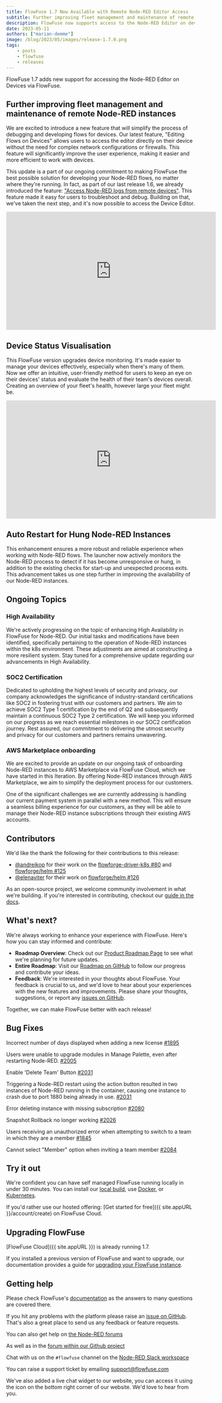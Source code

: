 ```yaml
---
title: FlowFuse 1.7 Now Available with Remote Node-RED Editor Access
subtitle: Further improving fleet management and maintenance of remote Node-RED instances
description: FlowFuse now supports access to the Node-RED Editor on devices
date: 2023-05-11 
authors: ["marian-demme"]
image: /blog/2023/05/images/release-1.7.0.png
tags:
    - posts
    - flowfuse
    - releases
---
```


FlowFuse 1.7 adds new support for accessing the Node-RED Editor on Devices via FlowFuse.

<!--more-->

## Further improving fleet management and maintenance of remote Node-RED instances

We are excited to introduce a new feature that will simplify the process of debugging and developing flows for devices. Our latest feature, "Editing Flows on Devices" allows users to access the editor directly on their device without the need for complex network configurations or firewalls. This feature will significantly improve the user experience, making it easier and more efficient to work with devices.

This update is a part of our ongoing commitment to making FlowFuse the best possible solution for developing your Node-RED flows, no matter where they're running. In fact, as part of our last release 1.6, we already introduced the feature: ["Access Node-RED logs from remote devices"](../../04/flowforge-1-6-released/#access-node-red-logs-from-remote-devices). This feature made it easy for users to troubleshoot and debug. Building on that, we've taken the next step, and it's now possible to access the Device Editor.

<iframe width="560" height="315" src="https://www.youtube.com/embed/zS6P3RR86vE" title="YouTube video player" frameborder="0" allow="accelerometer; autoplay; clipboard-write; encrypted-media; gyroscope; picture-in-picture" allowfullscreen></iframe>

## Device Status Visualisation

This FlowFuse version upgrades device monitoring. It's made easier to manage your devices effectively, especially when there's many of them. Now we offer an intuitive, user-friendly method for users to keep an eye on their devices' status and evaluate the health of their team's devices overall. Creating an overview of your fleet's health, however large your fleet might be.

<iframe width="560" height="315" src="https://www.youtube.com/embed/S--viuPhrS8" title="YouTube video player" frameborder="0" allow="accelerometer; autoplay; clipboard-write; encrypted-media; gyroscope; picture-in-picture" allowfullscreen></iframe>

## Auto Restart for Hung Node-RED Instances

This enhancement ensures a more robust and reliable experience when working with Node-RED flows. The launcher now actively monitors the Node-RED process to detect if it has become unresponsive or hung, in addition to the existing checks for start-up and unexpected process exits. This advancement takes us one step further in improving the availability of our Node-RED instances.

## Ongoing Topics

### High Availability

We're actively progressing on the topic of enhancing High Availability in FlowFuse for Node-RED. Our initial tasks and modifications have been identified, specifically pertaining to the operation of Node-RED instances within the k8s environment. These adjustments are aimed at constructing a more resilient system. Stay tuned for a comprehensive update regarding our advancements in High Availability.

### SOC2 Certification

Dedicated to upholding the highest levels of security and privacy, our company acknowledges the significance of industry-standard certifications like SOC2 in fostering trust with our customers and partners. We aim to achieve SOC2 Type 1 certification by the end of Q2 and subsequently maintain a continuous SOC2 Type 2 certification. We will keep you informed on our progress as we reach essential milestones in our SOC2 certification journey. Rest assured, our commitment to delivering the utmost security and privacy for our customers and partners remains unwavering.

### AWS Marketplace onboarding

We are excited to provide an update on our ongoing task of onboarding Node-RED instances to AWS Marketplace via FlowFuse Cloud, which we have started in this Iteration. By offering Node-RED instances through AWS Marketplace, we aim to simplify the deployment process for our customers.

One of the significant challenges we are currently addressing is handling our current payment system in parallel with a new method. This will ensure a seamless billing experience for our customers, as they will be able to manage their Node-RED instance subscriptions through their existing AWS accounts.

## Contributors
We'd like the thank the following for their contributions to this release:

- [@andreikop](https://github.com/andreikop) for their work on the [flowforge-driver-k8s #80](https://github.com/FlowFuse/flowforge-driver-k8s/pull/80) and [flowforge/helm #125](https://github.com/FlowFuse/helm/pull/125)
- [@elenaviter](https://github.com/elenaviter) for their work on [flowforge/helm #126](https://github.com/FlowFuse/helm/pull/126)

As an open-source project, we welcome community involvement in what we're building. If you're interested in contributing, checkout our [guide in the docs](/docs/contribute/).

## What's next?

We're always working to enhance your experience with FlowFuse. Here's how you can stay informed and contribute:

- **Roadmap Overview**: Check out our [Product Roadmap Page](/product/roadmap/) to see what we're planning for future updates.
- **Entire Roadmap**: Visit our [Roadmap on GitHub](https://github.com/orgs/FlowFuse/projects/5) to follow our progress and contribute your ideas.
- **Feedback**: We're interested in your thoughts about FlowFuse. Your feedback is crucial to us, and we'd love to hear about your experiences with the new features and improvements. Please share your thoughts, suggestions, or report any [issues on GitHub](https://github.com/FlowFuse/flowfuse/issues/new/choose). 

Together, we can make FlowFuse better with each release!

## Bug Fixes

Incorrect number of days displayed when adding a new license [#1895](https://github.com/FlowFuse/flowfuse/issues/1895)

Users were unable to upgrade modules in Manage Palette, even after restarting Node-RED. [#2005](https://github.com/FlowFuse/flowfuse/issues/2005)

Enable 'Delete Team' Button [#2031](https://github.com/FlowFuse/flowfuse/issues/2031)

Triggering a Node-RED restart using the action button resulted in two instances of Node-RED running in the container, causing one instance to crash due to port 1880 being already in use. [#2031](https://github.com/FlowFuse/flowfuse/issues/1860)

Error deleting instance with missing subscription [#2080](https://github.com/FlowFuse/flowfuse/issues/2080)

Snapshot Rollback no longer working [#2026](https://github.com/FlowFuse/flowfuse/issues/2026)

Users receiving an unauthorized error when attempting to switch to a team in which they are a member [#1845](https://github.com/FlowFuse/flowfuse/issues/1845)

Cannot select "Member" option when inviting a team member [#2084](https://github.com/FlowFuse/flowfuse/issues/2084)

## Try it out

We're confident you can have self managed FlowFuse running locally in under 30 minutes.
You can install our [local build](/docs/install/local/), use [Docker](/docs/install/docker/), or [Kubernetes](/docs/install/kubernetes/).

If you'd rather use our hosted offering: [Get started for free]({{ site.appURL }}/account/create) on FlowFuse Cloud.

## Upgrading FlowFuse

[FlowFuse Cloud]({{ site.appURL }}) is already running 1.7.

If you installed a previous version of FlowFuse and want to upgrade, our documentation provides a
guide for [upgrading your FlowFuse instance](/docs/upgrade/).

## Getting help

Please check FlowFuse's [documentation](/docs/) as the answers to many questions are covered there.

If you hit any problems with the platform please raise an [issue on GitHub](https://github.com/FlowFuse/flowfuse/issues).
That's also a great place to send us any feedback or feature requests.

You can also get help on [the Node-RED forums](https://discourse.nodered.org/)

As well as in the [forum within our Github project](https://github.com/FlowFuse/flowfuse/discussions)

Chat with us on the `#flowfuse` channel on the [Node-RED Slack workspace](https://nodered.org/slack)

You can raise a support ticket by emailing [support@flowfuse.com](mailto:support@flowfuse.com)

We've also added a live chat widget to our website, you can access it using the icon on the bottom right corner of our website. We'd love to hear from you.
